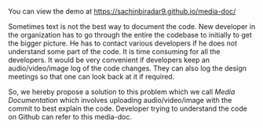 
You can view the demo at https://sachinbiradar9.github.io/media-doc/

Sometimes text is not the best way to document the code. New developer in the organization has to go through the entire the codebase to initially to get the bigger picture. He has to contact various developers if he does not understand some part of the code. It is time consuming for all the developers. It would be very convenient if developers keep an audio/video/image log of the code changes. They can also log the design meetings so that one can look back at it if required.

So, we hereby propose a solution to this problem which we call _Media Documentation_ which involves uploading audio/video/image with the commit to best explain the code. Developer trying to understand the code on Github can refer to this media-doc.
